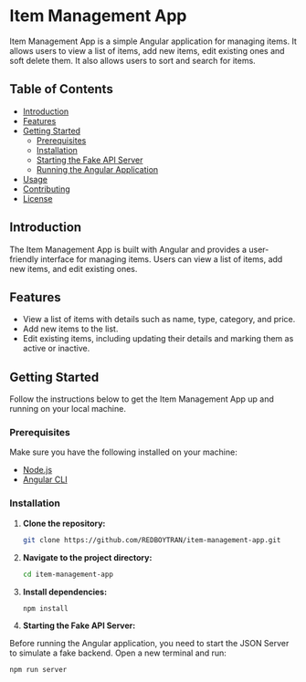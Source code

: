 # Item Management App

Item Management App is a simple Angular application for managing items. It allows users to view a list of items, add new items, edit existing ones and soft delete them. It also allows users to sort and search for items.

## Table of Contents

- [Introduction](#introduction)
- [Features](#features)
- [Getting Started](#getting-started)
  - [Prerequisites](#prerequisites)
  - [Installation](#installation)
  - [Starting the Fake API Server](#starting-the-fake-api-server)
  - [Running the Angular Application](#running-the-angular-application)
- [Usage](#usage)
- [Contributing](#contributing)
- [License](#license)

## Introduction

The Item Management App is built with Angular and provides a user-friendly interface for managing items. Users can view a list of items, add new items, and edit existing ones.

## Features

- View a list of items with details such as name, type, category, and price.
- Add new items to the list.
- Edit existing items, including updating their details and marking them as active or inactive.

## Getting Started

Follow the instructions below to get the Item Management App up and running on your local machine.

### Prerequisites

Make sure you have the following installed on your machine:

- [Node.js](https://nodejs.org/)
- [Angular CLI](https://cli.angular.io/)

### Installation

1. **Clone the repository:**

   ```bash
   git clone https://github.com/REDBOYTRAN/item-management-app.git
   
2. **Navigate to the project directory:**

   ```bash
   cd item-management-app

3. **Install dependencies:**
   
   ```bash
   npm install

4. **Starting the Fake API Server:**

Before running the Angular application, you need to start the JSON Server to simulate a fake backend. Open a new terminal and run:
   ```bash
   npm run server


